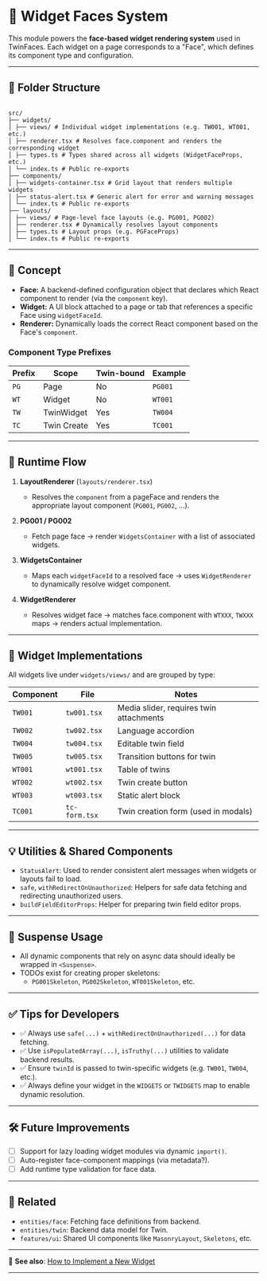 # 🧩 Widget Faces System

This module powers the **face-based widget rendering system** used in TwinFaces. Each widget on a page corresponds to a "Face", which defines its component type and configuration.

---

## 📁 Folder Structure

```

src/
├── widgets/
│ ├── views/ # Individual widget implementations (e.g. TW001, WT001, etc.)
│ ├── renderer.tsx # Resolves face.component and renders the corresponding widget
│ ├── types.ts # Types shared across all widgets (WidgetFaceProps, etc.)
│ └── index.ts # Public re-exports
├── components/
│ ├── widgets-container.tsx # Grid layout that renders multiple widgets
│ ├── status-alert.tsx # Generic alert for error and warning messages
│ └── index.ts # Public re-exports
├── layouts/
│ ├── views/ # Page-level face layouts (e.g. PG001, PG002)
│ ├── renderer.tsx # Dynamically resolves layout components
│ ├── types.ts # Layout props (e.g. PGFaceProps)
│ └── index.ts # Public re-exports

```

---

## 🧠 Concept

- **Face:** A backend-defined configuration object that declares which React component to render (via the `component` key).
- **Widget:** A UI block attached to a page or tab that references a specific Face using `widgetFaceId`.
- **Renderer:** Dynamically loads the correct React component based on the Face's `component`.

### Component Type Prefixes

| Prefix | Scope       | Twin-bound | Example |
| ------ | ----------- | ---------- | ------- |
| `PG`   | Page        | No         | `PG001` |
| `WT`   | Widget      | No         | `WT001` |
| `TW`   | TwinWidget  | Yes        | `TW004` |
| `TC`   | Twin Create | Yes        | `TC001` |

---

## 🔄 Runtime Flow

1. **LayoutRenderer** (`layouts/renderer.tsx`)

   - Resolves the `component` from a pageFace and renders the appropriate layout component (`PG001`, `PG002`, ...).

2. **PG001 / PG002**

   - Fetch page face → render `WidgetsContainer` with a list of associated widgets.

3. **WidgetsContainer**

   - Maps each `widgetFaceId` to a resolved face → uses `WidgetRenderer` to dynamically resolve widget component.

4. **WidgetRenderer**
   - Resolves widget face → matches face.component with `WTXXX`, `TWXXX` maps → renders actual implementation.

---

## 🧱 Widget Implementations

All widgets live under `widgets/views/` and are grouped by type:

| Component | File          | Notes                                   |
| --------- | ------------- | --------------------------------------- |
| `TW001`   | `tw001.tsx`   | Media slider, requires twin attachments |
| `TW002`   | `tw002.tsx`   | Language accordion                      |
| `TW004`   | `tw004.tsx`   | Editable twin field                     |
| `TW005`   | `tw005.tsx`   | Transition buttons for twin             |
| `WT001`   | `wt001.tsx`   | Table of twins                          |
| `WT002`   | `wt002.tsx`   | Twin create button                      |
| `WT003`   | `wt003.tsx`   | Static alert block                      |
| `TC001`   | `tc-form.tsx` | Twin creation form (used in modals)     |

---

## 💡 Utilities & Shared Components

- `StatusAlert`: Used to render consistent alert messages when widgets or layouts fail to load.
- `safe`, `withRedirectOnUnauthorized`: Helpers for safe data fetching and redirecting unauthorized users.
- `buildFieldEditorProps`: Helper for preparing twin field editor props.

---

## 🧪 Suspense Usage

- All dynamic components that rely on async data should ideally be wrapped in `<Suspense>`.
- TODOs exist for creating proper skeletons:
  - `PG001Skeleton`, `PG002Skeleton`, `WT001Skeleton`, etc.

---

## ✅ Tips for Developers

- ✅ Always use `safe(...)` + `withRedirectOnUnauthorized(...)` for data fetching.
- ✅ Use `isPopulatedArray(...)`, `isTruthy(...)` utilities to validate backend results.
- ✅ Ensure `twinId` is passed to twin-specific widgets (e.g. `TW001`, `TW004`, etc.).
- ✅ Always define your widget in the `WIDGETS` or `TWIDGETS` map to enable dynamic resolution.

---

## 🛠 Future Improvements

- [ ] Support for lazy loading widget modules via dynamic `import()`.
- [ ] Auto-register face-component mappings (via metadata?).
- [ ] Add runtime type validation for face data.

---

## 📎 Related

- `entities/face`: Fetching face definitions from backend.
- `entities/twin`: Backend data model for Twin.
- `features/ui`: Shared UI components like `MasonryLayout`, `Skeletons`, etc.

---

📘 **See also**: [How to Implement a New Widget](./add-widget.md)

---
